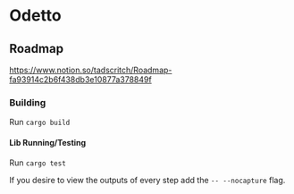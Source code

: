 # Odetto

## Roadmap

https://www.notion.so/tadscritch/Roadmap-fa93914c2b6f438db3e10877a378849f

### Building

Run `cargo build`

#### Lib Running/Testing

Run `cargo test`

If you desire to view the outputs of every step add the `-- --nocapture` flag.